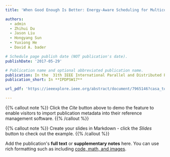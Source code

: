 ```yaml
---
title: 'When Good Enough Is Better: Energy‑Aware Scheduling for Multicore Servers'

authors:
  - admin
  - Zhihui Du
  - Jason Liu
  - Hongyang Sun
  - Yuxiong He
  - David A. bader

# Schedule page publish date (NOT publication's date).
publishDate: '2017-05-29'

# Publication name and optional abbreviated publication name.
publication: In the  31th IEEE International Parallel and Distributed Processing Symposium Workshops 
publication_short: In **IPDPSW17**

url_pdf: 'https://ieeexplore.ieee.org/abstract/document/7965146?casa_token=qpTpu1HcGfcAAAAA:W-QLi4lHN1qi4WE6elD2Y1LCyn9kw_hKTPGtSOwjz2_nqJzGg99IF-YtKmm9CqXH5KvYzv9j'

---
```


{{% callout note %}}
Click the _Cite_ button above to demo the feature to enable visitors to import publication metadata into their reference management software.
{{% /callout %}}

{{% callout note %}}
Create your slides in Markdown - click the _Slides_ button to check out the example.
{{% /callout %}}

Add the publication's **full text** or **supplementary notes** here. You can use rich formatting such as including [code, math, and images](https://docs.hugoblox.com/content/writing-markdown-latex/).
